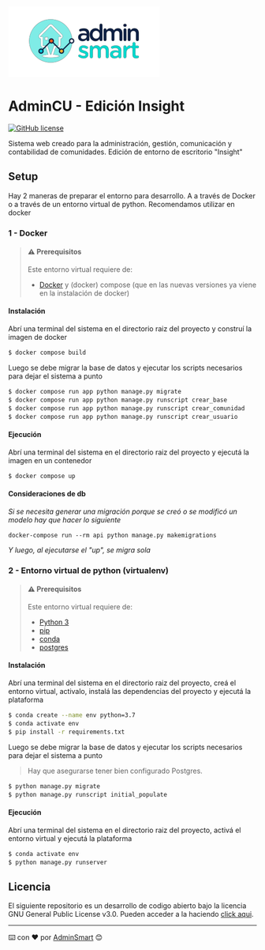 ![Header](docs/logo-as.png)

# AdminCU - Edición Insight

[![GitHub license](https://img.shields.io/github/license/DemocraciaEnRed/dialogo-legislativo-web)](https://github.com/DemocraciaEnRed/dialogo-legislativo-notifier/blob/master/LICENSE)

Sistema web creado para la administración, gestión, comunicación y contabilidad de comunidades. Edición de entorno de escritorio "Insight"

## Setup

Hay 2 maneras de preparar el entorno para desarrollo. A a través de Docker o a través de un entorno virtual de python. Recomendamos utilizar en docker

### 1 - Docker

> #### ⚠️ Prerequisitos
> 
> Este entorno virtual requiere de:
> - [Docker](https://docs.docker.com/engine/install/_) y (docker) compose (que en las nuevas versiones ya viene en la instalación de docker)

#### Instalación

Abrí una terminal del sistema en el directorio raiz del proyecto y construí la imagen de docker

```bash
$ docker compose build
```

Luego se debe migrar la base de datos y ejecutar los scripts necesarios para dejar el sistema a punto

```bash
$ docker compose run app python manage.py migrate
$ docker compose run app python manage.py runscript crear_base 
$ docker compose run app python manage.py runscript crear_comunidad
$ docker compose run app python manage.py runscript crear_usuario
```


#### Ejecución

Abrí una terminal del sistema en el directorio raiz del proyecto y ejecutá la imagen en un contenedor

```bash
$ docker compose up
```

#### Consideraciones de db

_Si se necesita generar una migración porque se creó o se modificó un modelo hay que hacer lo siguiente_

```
docker-compose run --rm api python manage.py makemigrations
```

_Y luego, al ejecutarse el "up", se migra sola_



### 2 - Entorno virtual de python (virtualenv)

> #### ⚠️ Prerequisitos
> 
> Este entorno virtual requiere de:
> - [Python 3](https://www.python.org/)
> - [pip](https://www.pypi.org/)
> - [conda](https://docs.conda.io/projects/conda/en/latest/user-guide/install/index.html)
> - [postgres](https://www.postgresql.org/download/)
>


#### Instalación

Abrí una terminal del sistema en el directorio raiz del proyecto, creá el entorno virtual, activalo, instalá las dependencias del proyecto y ejecutá la plataforma

```bash
$ conda create --name env python=3.7
$ conda activate env
$ pip install -r requirements.txt
```

Luego se debe migrar la base de datos y ejecutar los scripts necesarios para dejar el sistema a punto

> Hay que asegurarse tener bien configurado Postgres. 
>


```bash
$ python manage.py migrate
$ python manage.py runscript initial_populate
```


#### Ejecución

Abrí una terminal del sistema en el directorio raiz del proyecto, activá el entorno virtual y ejecutá la plataforma


```bash
$ conda activate env
$ python manage.py runserver
```


## Licencia

El siguiente repositorio es un desarrollo de codigo abierto bajo la licencia GNU General Public License v3.0. Pueden acceder a la haciendo [click aqui](./LICENSE).


---
⌨️ con ❤️ por [AdminSmart](https://github.com/AdminSmartLab/) 😊




